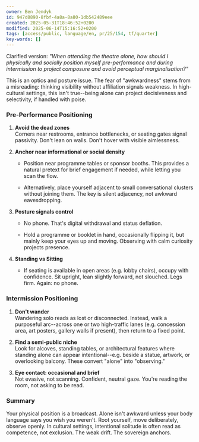 ```yaml
---
owner: Ben Jendyk
id: 947d8890-8fbf-4a8a-8a80-1db542489eee
created: 2025-05-31T18:46:52+0200
modified: 2025-06-14T15:16:52+0200
tags: [access/public, language/en, pr/25/154, tf/quarter]
key-words: []
---
```


Clarified version: _"When attending the theatre alone, how should I physically and socially position myself pre-performance and during intermission to project composure and avoid perceptual marginalisation?"_

This is an optics and posture issue. The fear of "awkwardness" stems from a misreading: thinking visibility without affiliation signals weakness. In high-cultural settings, this isn't true--being alone can project decisiveness and selectivity, if handled with poise.

### **Pre-Performance Positioning**

1. **Avoid the dead zones**  
Corners near restrooms, entrance bottlenecks, or seating gates signal passivity. Don't lean on walls. Don't hover with visible aimlessness.

2. **Anchor near informational or social density**

    - Position near programme tables or sponsor booths. This provides a natural pretext for brief engagement if needed, while letting you scan the flow.

    - Alternatively, place yourself adjacent to small conversational clusters without joining them. The key is silent adjacency, not awkward eavesdropping.

3. **Posture signals control**

    - No phone. That's digital withdrawal and status deflation.

    - Hold a programme or booklet in hand, occasionally flipping it, but mainly keep your eyes up and moving. Observing with calm curiosity projects presence.

4. **Standing vs Sitting**

    - If seating is available in open areas (e.g. lobby chairs), occupy with confidence. Sit upright, lean slightly forward, not slouched. Legs firm. Again: no phone.

### **Intermission Positioning**

1. **Don't wander**  
Wandering solo reads as lost or disconnected. Instead, walk a purposeful arc--across one or two high-traffic lanes (e.g. concession area, art posters, gallery walls if present), then return to a fixed point.

2. **Find a semi-public niche**  
Look for alcoves, standing tables, or architectural features where standing alone can appear intentional--e.g. beside a statue, artwork, or overlooking balcony. These convert "alone" into "observing."

3. **Eye contact: occasional and brief**  
Not evasive, not scanning. Confident, neutral gaze. You're reading the room, not asking to be read.

### **Summary**

Your physical position is a broadcast. Alone isn't awkward unless your body language says you wish you weren't. Root yourself, move deliberately, observe openly. In cultural settings, intentional solitude is often read as competence, not exclusion. The weak drift. The sovereign anchors.